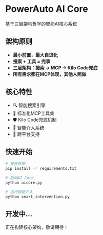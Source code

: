 # PowerAuto AI Core

基于三层架构哲学的智能AI核心系统

## 架构原则

- **最小前置，最大自进化**
- **搜索 + 工具 = 完事**
- **三层架构：搜索 → MCP → Kilo Code兜底**
- **所有需求都在MCP体现，其他人照做**

## 核心特性

- 🔍 智能搜索引擎
- 🔧 标准化MCP工具集
- 🛡️ Kilo Code兜底机制
- 🤖 智能介入系统
- 📱 跨平台支持

## 快速开始

```bash
# 安装依赖
pip install -r requirements.txt

# 启动AI Core
python aicore.py

# 运行智能介入
python smart_intervention.py
```

## 开发中...

正在构建核心架构，敬请期待！

